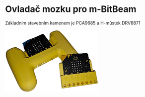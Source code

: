 
# Ovladač mozku pro m-BitBeam
Základním stavebním kamenem je PCA9685 a H-můstek DRV8871

![Ikona](icon.png)
